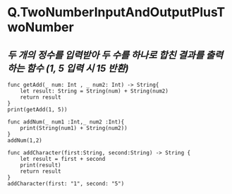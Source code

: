 # Q.TwoNumberInputAndOutputPlusTwoNumber


## *두 개의 정수를 입력받아 두 수를 하나로 합친 결과를 출력하는 함수 (1, 5 입력 시 15 반환)*
````
func getAdd(_ num: Int , _ num2: Int) -> String{
    let result: String = String(num) + String(num2)
    return result
}
print(getAdd(1, 5))
````

````
func addNum(_ num1 :Int,_ num2 :Int){
    print(String(num1) + String(num2))
}
addNum(1,2)
````

````
func addCharacter(first:String, second:String) -> String {
    let result = first + second
    print(result)
    return result
}
addCharacter(first: "1", second: "5")
````

